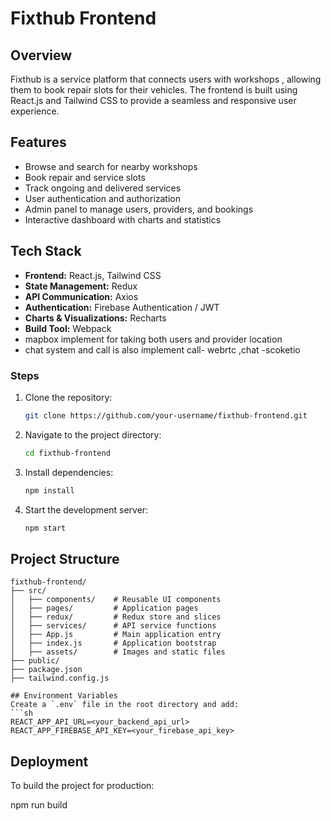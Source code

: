

# Fixthub Frontend

## Overview
Fixthub is a service platform that connects users with workshops , allowing them to book repair slots for their vehicles. The frontend is built using React.js and Tailwind CSS to provide a seamless and responsive user experience.

## Features
- Browse and search for nearby workshops
- Book repair and service slots
- Track ongoing and delivered services
- User authentication and authorization
- Admin panel to manage users, providers, and bookings
- Interactive dashboard with charts and statistics

## Tech Stack
- **Frontend:** React.js, Tailwind CSS
- **State Management:** Redux
- **API Communication:** Axios
- **Authentication:** Firebase Authentication / JWT
- **Charts & Visualizations:** Recharts
- **Build Tool:** Webpack
-  mapbox implement for taking both users and provider location
-  chat system and call is also implement call- webrtc ,chat -scoketio


### Steps
1. Clone the repository:
   ```sh
   git clone https://github.com/your-username/fixthub-frontend.git
   ```
2. Navigate to the project directory:
   ```sh
   cd fixthub-frontend
   ```
3. Install dependencies:
   ```sh
   npm install
   ```
4. Start the development server:
   ```sh
   npm start 
   ```

## Project Structure
```
fixthub-frontend/
├── src/
│   ├── components/    # Reusable UI components
│   ├── pages/         # Application pages
│   ├── redux/         # Redux store and slices
│   ├── services/      # API service functions
│   ├── App.js         # Main application entry
│   ├── index.js       # Application bootstrap
│   ├── assets/        # Images and static files
├── public/
├── package.json
├── tailwind.config.js

## Environment Variables
Create a `.env` file in the root directory and add:
```sh
REACT_APP_API_URL=<your_backend_api_url>
REACT_APP_FIREBASE_API_KEY=<your_firebase_api_key>
```

## Deployment
To build the project for production:

npm run build


